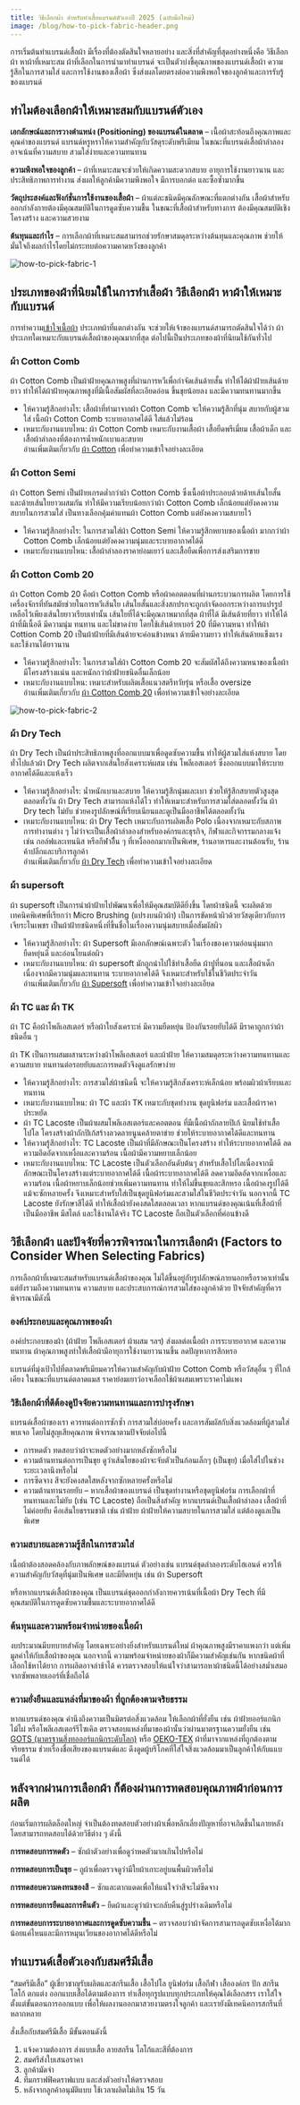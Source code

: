```yaml
---
title: วิธีเลือกผ้า สำหรับทำเสื้อแบรนด์ตัวเองปี 2025 (ฉบับมือใหม่)
image: /blog/how-to-pick-fabric-header.png
---
```

การเริ่มต้นทำแบรนด์เสื้อผ้า มีเรื่องที่ต้องตัดสินใจหลายอย่าง และสิ่งที่สำคัญที่สุดอย่างหนึ่งคือ วิธีเลือกผ้า หาผ้าที่เหมาะสม ผ้าที่เลือกในการนำมาทำแบรนด์ จะเป็นตัวบ่งชี้คุณภาพของแบรนด์เสื้อผ้า ความรู้สึกในการสวมใส่ และการใช้งานของเสื้อผ้า ซึ่งส่งผลโดยตรงต่อความพึงพอใจของลูกค้าและการรับรู้ของแบรนด์

## ทำไมต้องเลือกผ้าให้เหมาะสมกับแบรนด์ตัวเอง

**เอกลักษณ์และการวางตำแหน่ง (Positioning) ของแบรนด์ในตลาด** – เนื้อผ้าสะท้อนถึงคุณภาพและคุณค่าของแบรนด์ แบรนด์หรูหราให้ความสำคัญกับวัสดุระดับพรีเมียม ในขณะที่แบรนด์เสื้อผ้าลำลองอาจเน้นที่ความสบาย สวมใส่ง่ายและความทนทาน

**ความพึงพอใจของลูกค้า** – ผ้าที่เหมาะสมจะช่วยให้เกิดความสะดวกสบาย อายุการใช้งานยาวนาน และประสิทธิภาพการทำงาน ส่งผลให้ลูกค้ามีความพึงพอใจ มีการบอกต่อ และซื้อซ้ำมากขึ้น

**วัตถุประสงค์และฟังก์ชั่นการใช้งานของเสื้อผ้า** – ผ้าแต่ละชนิดมีคุณลักษณะที่แตกต่างกัน เสื้อผ้าสำหรับออกกำลังกายต้องมีคุณสมบัติในการดูดซับความชื้น ในขณะที่เสื้อผ้าสำหรับทางการ ต้องมีคุณสมบัติเชิงโครงสร้าง และความสวยงาม

**ต้นทุนและกำไร** – การเลือกผ้าที่เหมาะสมสามารถช่วยรักษาสมดุลระหว่างต้นทุนและคุณภาพ ช่วยให้มั่นใจถึงผลกำไรโดยไม่กระทบต่อความคาดหวังของลูกค้า

![how-to-pick-fabric-1](/blog/how-to-pick-fabric-1.jpg)

## ประเภทของผ้าที่นิยมใช้ในการทำเสื้อผ้า วิธีเลือกผ้า หาผ้าให้เหมาะกับแบรนด์

การทำความ[เข้าใจเนื้อผ้า](type-of-fabric) ประเภทผ้าที่แตกต่างกัน จะช่วยให้เจ้าของแบรนด์สามารถตัดสินใจได้ว่า ผ้าประเภทใดเหมาะกับแบรนด์เสื้อผ้าของคุณมากที่สุด ต่อไปนี้เป็นประเภทของผ้าที่นิยมใช้กันทั่วไป

### ผ้า Cotton Comb

ผ้า Cotton Comb เป็นผ้าฝ้ายคุณภาพสูงที่ผ่านการหวีเพื่อกำจัดเส้นด้ายสั้น ทำให้ได้ผ้าฝ้ายเส้นด้ายยาว ทำให้ได้ผ้าฝ้ายคุณภาพสูงที่มีเนื้อสัมผัสที่ละเอียดอ่อน ขึ้นขุยน้อยลง และมีความทนทานมากขึ้น

- ให้ความรู้สึกอย่างไร: เสื้อผ้าที่ทำมาจากผ้า Cotton Comb จะให้ความรู้สึกที่นุ่ม สบายกับผู้สวมใส่ เนื้อผ้า Cotton Comb ระบายอากาศได้ดี ใส่แล้วไม่ร้อน
- เหมาะกับงานแบบไหน: ผ้า Cotton Comb เหมาะกับงานเสื้อผ้า เสื้อยืดพรีเมี่ยม เสื้อผ้าเด็ก และเสื้อผ้าลำลองที่ต้องการน้ำหนักเบาและสบาย<br>
อ่านเพิ่มเติมเกี่ยวกับ [ผ้า Cotton](what-is-cotton) เพื่อทำความเข้าใจอย่างละเอียด

### ผ้า Cotton Semi

ผ้า Cotton Semi เป็นฝ้ายเกรดต่ำกว่าผ้า Cotton Comb ซึ่งเนื้อผ้าประกอบด้วยด้ายเส้นใยสั้นและด้ายเส้นใยยาวผสมกัน ทำให้มีความเรียบน้อยกว่าผ้า Cotton Comb เล็กน้อยแต่ยังคงความสบายในการสวมใส่ เป็นทางเลือกคุ้มค่าแทนผ้า Cotton Comb แต่ยังคงความสบายไว้

- ให้ความรู้สึกอย่างไร: ในการสวมใส่ผ้า Cotton Semi ให้ความรู้สึกหยาบของเนื้อผ้า มากกว่าผ้า Cotton Comb เล็กน้อยแต่ยังคงความนุ่มและระบายอากาศได้ดี
- เหมาะกับงานแบบไหน: เสื้อผ้าลำลองราคาย่อมเยาว์ และเสื้อยืดเพื่อการส่งเสริมการขาย

### ผ้า Cotton Comb 20

ผ้า Cotton Comb 20 คือผ้า Cotton Comb หรือผ้าคอตตอนที่ผ่านกระบวนการผลิต โดยการใช้เครื่องจักรที่ทันสมัยช่วยในการหวีเส้นใย เส้นใยสั้นและสิ่งสกปรกจะถูกกำจัดออกระหว่างการแปรรูป เหลือไว้เพียงเส้นใยยาวเรียบเท่านั้น เส้นใยที่ได้จะมีคุณภาพมากที่สุด ผ้าที่ได้ มีเส้นด้ายที่ยาว ทำให้ได้ผ้าที่มีเนื้อดี มีความนุ่ม ทนทาน และไม่ขาดง่าย โดยใช้เส้นด้ายเบอร์ 20 ที่มีความหนา ทำให้ผ้า Cottion Comb 20 เป็นผ้าฝ้ายที่มีเส้นด้ายจะค่อนข้างหนา ด้ายมีความยาว ทำให้เส้นด้ายแข็งแรงและใช้งานได้ยาวนาน

- ให้ความรู้สึกอย่างไร: ในการสวมใส่ผ้า Cotton Comb 20 จะสัมผัสได้ถึงความหนาของเนื้อผ้า มีโครงสร้างแน่น และหนักกว่าผ้าฝ้ายชนิดอื่นเล็กน้อย
- เหมาะกับงานแบบไหน: เหมาะสำหรับผลิตเสื้อแนวสตรีทวัยรุ่น หรือเสื้อ oversize<br>
อ่านเพิ่มเติมเกี่ยวกับ [ผ้า Cotton Comb 20](what-is-cotton) เพื่อทำความเข้าใจอย่างละเอียด

![how-to-pick-fabric-2](/blog/how-to-pick-fabric-2.jpg)

### ผ้า Dry Tech

ผ้า Dry Tech เป็นผ้าประสิทธิภาพสูงที่ออกแบบมาเพื่อดูดซับความชื้น ทำให้ผู้สวมใส่แห้งสบาย โดยทั่วไปแล้วผ้า Dry Tech ผลิตจากเส้นใยสังเคราะห์ผสม เช่น โพลีเอสเตอร์ ซึ่งออกแบบมาให้ระบายอากาศได้ดีและแห้งเร็ว

- ให้ความรู้สึกอย่างไร: น้ำหนักเบาและสบาย  ให้ความรู้สึกนุ่มและเบา ช่วยให้รู้สึกสบายตัวสูงสุดตลอดทั้งวัน ผ้า Dry Tech สามารถแห้งได้ไว ทำให้เหมาะสำหรับการสวมใส่ตลอดทั้งวัน ผ้า Dry tech ไม่ยับ ช่วยคงรูปลักษณ์ที่เรียบเนียนและดูเป็นมืออาชีพได้ตลอดทั้งวัน
- เหมาะกับงานแบบไหน: ผ้า Dry Tech เหมาะกับการผลิตเสื้อ Polo เนื่องจากเหมาะกับสภาพการทำงานต่าง ๆ ไม่ว่าจะเป็นเสื้อผ้าลำลองสำหรับองค์กรและธุรกิจ, กีฬาและกิจกรรมกลางแจ้ง เช่น กอล์ฟและเทนนิส หรือกีฬาอื่ืน ๆ ที่เหงื่อออกมากเป็นพิเศษ, ร้านอาหารและงานต้อนรับ, ร้านค้าปลีกและบริการลูกค้า<br>
อ่านเพิ่มเติมเกี่ยวกับ [ผ้า Dry Tech](what-is-dry-tech-fabric-polo-shirt) เพื่อทำความเข้าใจอย่างละเอียด

### ผ้า supersoft

ผ้า supersoft เป็นการนำผ้าฝ้ายไปพัฒนาเพื่อให้มีคุณสมบัติดียิ่งขึ้น โดยผ้าชนิดนี้ จะผลิตด้วยเทคนิคพิเศษที่เรียกว่า Micro Brushing (แปรงบนผิวผ้า) เป็นการขัดหน้าผิวด้วยวัสดุเดียวกับการเจียระไนเพชร เป็นผ้าฝ้ายชนิดหนึ่งที่ขึ้นชื่อในเรื่องความนุ่มสบายเมื่อสัมผัสผิว 

- ให้ความรู้สึกอย่างไร: ผ้า Supersoft มีเอกลักษณ์เฉพาะตัว ในเรื่องของความอ่อนนุ่มมาก ยืดหยุ่นดี และอ่อนโยนต่อผิว
- เหมาะกับงานแบบไหน: ผ้า supersoft  มักถูกนำไปใช้ทำเสื้อยืด ผ้าปูที่นอน และเสื้อผ้าเด็ก เนื่องจากมีความนุ่มและทนทาน ระบายอากาศได้ดี จึงเหมาะสำหรับใช้ในชีวิตประจำวัน<br>
อ่านเพิ่มเติมเกี่ยวกับ [ผ้า Supersoft](what-is-supersoft) เพื่อทำความเข้าใจอย่างละเอียด

### ผ้า TC และ ผ้า TK

ผ้า TC คือผ้าโพลีเอสเตอร์ หรือผ้าใยสังเคราะห์ มีความยืดหยุ่น ป้องกันรอยยับได้ดี มีราคาถูกกว่าผ้าชนิดอื่น ๆ 

ผ้า TK เป็นการผสมผสานระหว่างผ้าโพลีเอสเตอร์ และผ้าฝ้าย ให้ความสมดุลระหว่างความทนทานและความสบาย ทนทานต่อรอยยับและการหดตัวจึงดูแลรักษาง่าย 

- ให้ความรู้สึกอย่างไร: การสวมใส่ผ้าชนิดนี้ จะให้ความรู้สึกสังเคราะห์เล็กน้อย พร้อมผิวผ้าเรียบและทนทาน
- เหมาะกับงานแบบไหน:  ผ้า TC และผ้า TK เหมาะกับชุดทำงาน ชุดยูนิฟอร์ม และเสื้อผ้าราคาประหยัด
- ผ้า TC Lacoste เป็นผ้าผสมโพลีเอสเตอร์และคอตตอน ที่มีเนื้อผ้าถักลายปิเก้ นิยมใช้ทำเสื้อโปโล โครงสร้างผ้าถักปิเก้สร้างลวดลายนูนคล้ายตาข่าย ช่วยให้ระบายอากาศได้ดีและทนทาน
- ให้ความรู้สึกอย่างไร: TC Lacoste เป็นผ้าที่มีลักษณะเป็นโครงสร้าง ทำให้ระบายอากาศได้ดี  ลดความอึดอัดจากเหงื่อและความร้อน เนื้อผ้ามีความหยาบเล็กน้อย
- เหมาะกับงานแบบไหน: TC Lacoste เป็นตัวเลือกอันดับต้นๆ สำหรับเสื้อโปโลเนื่องจากมีลักษณะเป็นโครงสร้างแต่ระบายอากาศได้ดี เนื้อผ้าระบายอากาศได้ดี ลดความอึดอัดจากเหงื่อและความร้อน เนื้อผ้าหยาบเล็กน้อยช่วยเพิ่มความทนทาน ทำให้ไม่ขึ้นขุยและสึกหรอ เนื้อผ้าคงรูปได้ดีแม้จะซักหลายครั้ง จึงเหมาะสำหรับใส่เป็นชุดยูนิฟอร์มและสวมใส่ในชีวิตประจำวัน นอกจากนี้ TC Lacoste ยังรักษาสีได้ดี ทำให้เสื้อผ้ายังคงสดใสตลอดเวลา หากแบรนด์ของคุณเน้นที่เสื้อผ้าที่เป็นมืออาชีพ มีสไตล์ และใช้งานได้จริง TC Lacoste ถือเป็นตัวเลือกที่ค่อนข้างดี

## วิธีเลือกผ้า และปัจจัยที่ควรพิจารณาในการเลือกผ้า (Factors to Consider When Selecting Fabrics)

การเลือกผ้าที่เหมาะสมสำหรับแบรนด์เสื้อผ้าของคุณ ไม่ได้ขึ้นอยู่กับรูปลักษณ์ภายนอกหรือราคาเท่านั้น แต่ยังรวมถึงความทนทาน ความสบาย และประสบการณ์การสวมใส่ของลูกค้าด้วย ปัจจัยสำคัญที่ควรพิจารณามีดังนี้

### องค์ประกอบและคุณภาพของผ้า

องค์ประกอบของผ้า (ผ้าฝ้าย โพลีเอสเตอร์ ผ้าผสม ฯลฯ) ส่งผลต่อเนื้อผ้า การระบายอากาศ และความทนทาน ผ้าคุณภาพสูงทำให้เสื้อผ้ามีอายุการใช้งานยาวนานขึ้น ลดปัญหาการสึกหรอ 

แบรนด์ที่มุ่งเป้าไปที่ตลาดพรีเมียมควรให้ความสำคัญกับผ้าฝ้าย Cotton Comb หรือวัสดุอื่น ๆ ที่ใกล้เคียง ในขณะที่แบรนด์ตลาดแมส ราคาย่อมเยาว์อาจเลือกใช้ผ้าผสมเพราะราคาไม่แพง

### วิธีเลือกผ้าที่ดีต้องดูปัจจัยความทนทานและการบำรุงรักษา

แบรนด์เสื้อผ้าของเรา ควรทนต่อการซักซ้ำ การสวมใส่บ่อยครั้ง และการสัมผัสกับสิ่งแวดล้อมที่ผู้สวมใส่พบเจอ โดยไม่สูญเสียคุณภาพ พิจารณาตามปัจจัยต่อไปนี้

- การหดตัว ทดสอบว่าผ้าจะหดตัวอย่างมากหลังซักหรือไม่
- ความต้านทานต่อการเป็นขุย ดูว่าเส้นใยของผ้าจะจับตัวเป็นก้อนเล็กๆ (เป็นขุย) เมื่อใส่ไปในช่วงระยะเวลานึงหรือไม่
- การซีดจาง สีจะยังคงสดใสหลังจากซักหลายครั้งหรือไม่
- ความต้านทานรอยยับ – หากเสื้อผ้าของแบรนด์ เป็นชุดทำงานหรือชุดยูนิฟอร์ม การเลือกผ้าที่ทนทานและไม่ยับ (เช่น TC Lacoste) ถือเป็นสิ่งสำคัญ หากแบรนด์เป็นเสื้อผ้าลำลอง เสื้อผ้าที่ไม่ค่อยยับ คือเส้นใยธรรมชาติ เช่น ผ้าฝ้าย ผ้าฝ้ายให้ความสบายในการสวมใส่ แต่ต้องดูแลเป็นพิเศษ

### ความสบายและความรู้สึกในการสวมใส่

เนื้อผ้าต้องสอดคล้องกับภาพลักษณ์ของแบรนด์ ตัวอย่างเช่น แบรนด์ชุดลำลองระดับไฮเอนด์ ควรให้ความสำคัญกับวัสดุที่นุ่มเป็นพิเศษ และมียืดหยุ่น เช่น ผ้า Supersoft 

หรือหากแบรนด์เสื้อผ้าของคุณ เป็นแบรนด์ชุดออกกำลังกายควรเน้นที่เนื้อผ้า Dry Tech ที่มีคุณสมบัติในการดูดซับความชื้นและระบายอากาศได้ดี

### ต้นทุนและความพร้อมจำหน่ายของเนื้อผ้า

งบประมาณมีบทบาทสำคัญ โดยเฉพาะอย่างยิ่งสำหรับแบรนด์ใหม่ ผ้าคุณภาพสูงมีราคาแพงกว่า แต่เพิ่มมูลค่าให้กับเสื้อผ้าของคุณ นอกจากนี้ ความพร้อมจำหน่ายของผ้าก็มีความสำคัญเช่นกัน หากชนิดผ้าที่เลือกใช้หาได้ยาก การผลิตอาจล่าช้าได้ ควรตรวจสอบให้แน่ใจว่าสามารถหาผ้าชนิดนี้ได้อย่างสม่ำเสมอจากซัพพลายเออร์ที่เชื่อถือได้

### ความยั่งยืนและแหล่งที่มาของผ้า ที่ถูกต้องตามจริยธรรม

หากแบรนด์ของคุณ คำนึงถึงความเป็นมิตรต่อสิ่งแวดล้อม ให้เลือกผ้าที่ยั่งยืน เช่น ผ้าฝ้ายออร์แกนิก ไม้ไผ่ หรือโพลีเอสเตอร์รีไซเคิล ตรวจสอบแหล่งที่มาของผ้านั้นว่าผ่านมาตรฐานความยั่งยืน เช่น [GOTS (มาตรฐานสิ่งทอออร์แกนิกระดับโลก)](https://www.ggm.co.th/th/gots) หรือ [OEKO-TEX](https://www.oeko-tex.com/en/) ผ้าที่มาจากแหล่งที่ถูกต้องตามจริยธรรม ช่วยเรื่องชื่อเสียงของแบรนด์และ ดึงดูดผู้บริโภคที่ใส่ใจสิ่งแวดล้อมมาเป็นลูกค้าให้กับแแบรนด์ได้ 

## หลังจากผ่านการเลือกผ้า ก็ต้องผ่านการทดสอบคุณภาพผ้าก่อนการผลิต

ก่อนเริ่มการผลิตล็อตใหญ่ จำเป็นต้องทดสอบตัวอย่างผ้าเพื่อหลีกเลี่ยงปัญหาที่อาจเกิดขึ้นในภายหลัง โดยสามารถทดสอบได้ด้วยวิธีต่าง ๆ ดังนี้

**การทดสอบการหดตัว** – ซักผ้าตัวอย่างเพื่อดูว่าหดตัวมากเกินไปหรือไม่

**การทดสอบการเป็นขุย** – ถูผ้าเพื่อตรวจดูว่ามีใยผ้าเกาะอยู่บนพื้นผิวหรือไม่

**การทดสอบความคงทนของสี** – ซักและตากแดดเพื่อให้แน่ใจว่าสีจะไม่ซีดจาง

**การทดสอบการยืดและการคืนตัว** – ยืดผ้าและดูว่าผ้าจะกลับคืนสู่รูปร่างเดิมหรือไม่

**การทดสอบการระบายอากาศและการดูดซับความชื้น** – ตรวจสอบว่าผ้าจัดการสามารถดูดซับเหงื่อได้มากน้อยแค่ไหนและมีการหมุนเวียนของอากาศได้ดีหรือไม่

## ทำแบรนด์เสื้อตัวเองกับสมศรีมีเสื้อ

“สมศรีมีเสื้อ” ผู้เชี่ยวชาญรับผลิตและสกรีนเสื้อ เสื้อโปโล ยูนิฟอร์ม เสื้อกีฬา เสื้อองค์กร ปัก สกรีนโลโก้ ตกแต่ง ออกแบบเสื้อได้ตามต้องการ ทำเสื้อทุกรูปแบบทุกประเภทให้คุณได้เลือกสรร เราใส่ใจตั้งแต่ขั้นตอนการออกแบบ เพื่อให้ผลงานออกมาสวยงามตรงใจลูกค้า และเรายังมีเทคนิคการสกรีนที่หลากหลาย

สั่งเสื้อกับสมศรีมีเสื้อ มีขั้นตอนดังนี้

1. แจ้งความต้องการ ส่งแบบเสื้อ ลายสกรีน โลโก้และสีที่ต้องการ 
2. สมศรีส่งใบเสนอราคา
3. ลูกค้ามัดจำ
4. ทีมกราฟฟิคดราฟแบบ และส่งตัวอย่างให้ตรวจสอบ
5. หลังจากลูกค้าอนุมัติแบบ ใช้เวลาผลิตไม่เกิน 15 วัน